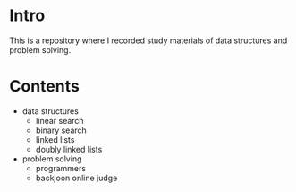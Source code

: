 # Intro

This is a repository where I recorded study materials of data structures and problem solving.

# Contents

- data structures
  - linear search
  - binary search
  - linked lists
  - doubly linked lists
- problem solving
  - programmers
  - backjoon online judge
